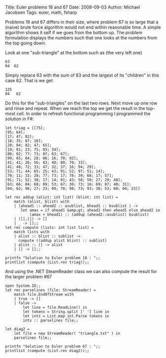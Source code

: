 Title: Euler problems 18 and 67
Date: 2008-09-03
Author: Michael Jacobsen
Tags: euler, math, fsharp

Problems 18 and 67 differs in their size, where problem 67 is so large
that a (naive) brute force algorithm would not end within reasonable
time. A simple algorithm shows it self if we goes from the bottom
up. The problem formulation displays the numbers such that one looks
at the numbers from the top going down.

Look at one "sub-triangle" at the bottom such as (the very left one)

    63
    04  62

Simply replace 63 with the sum of 63 and the largest of its "children"
in this case 62. That is we get

    125
    04   62

Do this for the "sub-triangles" on the last two rows. Next move up one
row and rinse and repeat. When we reach the top we get the result in
the top-most cell. In order to refresh functional programming I
programmed the solution in F#:

    let triag = [[75];
    [95; 64];
    [17; 47; 82];
    [18; 35; 87; 10];
    [20; 04; 82; 47; 65];
    [19; 01; 23; 75; 03; 34];
    [88; 02; 77; 73; 07; 63; 67];
    [99; 65; 04; 28; 06; 16; 70; 92];
    [41; 41; 26; 56; 83; 40; 80; 70; 33];
    [41; 48; 72; 33; 47; 32; 37; 16; 94; 29];
    [53; 71; 44; 65; 25; 43; 91; 52; 97; 51; 14];
    [70; 11; 33; 28; 77; 73; 17; 78; 39; 68; 17; 57];
    [91; 71; 52; 38; 17; 14; 91; 43; 58; 50; 27; 29; 48];
    [63; 66; 04; 68; 89; 53; 67; 30; 73; 16; 69; 87; 40; 31];
    [04; 62; 98; 27; 23; 09; 70; 98; 73; 93; 38; 53; 60; 04; 23]]

    let rec addup (alist: int list) (blist: int list) =
        match (alist, blist) with
        | (ahead1 :: ahead2 :: asublist, bhead1 :: bsublist ) -> 
           let amax = if ahead1 &amp;gt; ahead2 then ahead1 else ahead2 in
               (amax + bhead1) :: (addup (ahead2::asublist) bsublist)
        | ([],[]) -> []
        | _ -> [];;
    let rec compute (lists: int list list) =
        match lists with
        | alist :: blist :: sublist ->
          compute ((addup alist blist) :: sublist)
        | alist :: [] -> alist
        | [] -> [];;

    printfn "Solution to Euler problem 18 : ";;
    printlist (compute (List.rev triag));;


And using the .NET SteamReader class we can also compute the result
for the larger problem #67

    open System.IO;;
    let rec parselines (file: StreamReader) =
        match file.EndOfStream with
        | true -> []
        | false ->
            let line = file.ReadLine() in
            let tokens = String.split [' '] line in
            let ints = List.map int.Parse tokens in
            ints :: parselines file;;

    let diag2 = 
        let file = new StreamReader( "triangle.txt" ) in
        parselines file;;

    printfn "Solution to Euler problem 67 : ";;
    printlist (compute (List.rev diag2));;	
